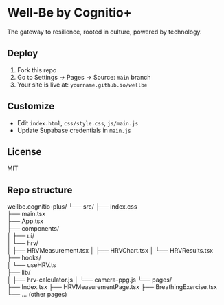 # Well-Be by Cognitio+

The gateway to resilience, rooted in culture, powered by technology.

## Deploy
1. Fork this repo
2. Go to Settings → Pages → Source: `main` branch
3. Your site is live at: `yourname.github.io/wellbe`

## Customize
- Edit `index.html`, `css/style.css`, `js/main.js`
- Update Supabase credentials in `main.js`

## License
MIT

## Repo structure
wellbe.cognitio-plus/
└── src/
    ├── index.css       
    ├── main.tsx        
    ├── App.tsx         
    ├── components/     
    │   ├── ui/         
    │   └── hrv/       
    │       ├── HRVMeasurement.tsx
    │       ├── HRVChart.tsx
    │       └── HRVResults.tsx
    ├── hooks/          
    │   └── useHRV.ts   
    ├── lib/            
    │   ├── hrv-calculator.js
    │   └── camera-ppg.js
    └── pages/          
        ├── Index.tsx
        ├── HRVMeasurementPage.tsx
        ├── BreathingExercise.tsx
        └── ... (other pages)
